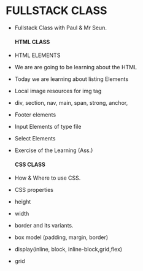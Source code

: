 # FULLSTACK CLASS
- Fullstack Class with Paul & Mr Seun.

   #### HTML CLASS
 - HTML ELEMENTS
 - We are  are going to be learning about the HTML
 - Today we are learning about listing Elements
 - Local image resources for img tag
 - div, section, nav, main, span, strong, anchor,
 - Footer elements
 - Input Elements of type file 
 - Select Elements 
 - Exercise of the Learning (Ass.)


   #### CSS CLASS
- How & Where to use CSS.
- CSS properties
- height 
- width
- border and its variants.
- box model (padding, margin, border)
- display(inline, block, inline-block,grid,flex)
- grid